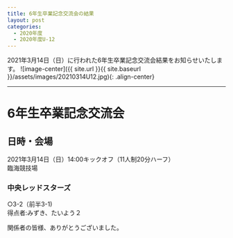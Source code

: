```yaml
---
title: 6年生卒業記念交流会の結果
layout: post
categories:
  - 2020年度
  - 2020年度U-12
---
```


2021年3月14日（日）に行われた6年生卒業記念交流会結果をお知らせいたします。
![image-center]({{ site.url }}{{ site.baseurl }}/assets/images/20210314U12.jpg){: .align-center}

*** 

# 6年生卒業記念交流会

## 日時・会場

2021年3月14日（日）14:00キックオフ（11人制20分ハーフ）<br>
臨海競技場

### 中央レッドスターズ  
○3-2（前半3-1)  
得点者:みずき、たいよう２

関係者の皆様、ありがとうございました。
